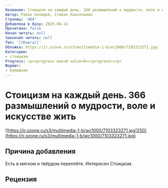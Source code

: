 ```yaml
---
Название: Стоицизм на каждый день. 366 размышлений о мудрости, воле и искусстве жить
Автор: Райан Холидей, Стивен Хансельман
Страниц: '464'
Добавлена в базу: 2025-04-14
Прочитана: false
Начал читать: null
Закончил читать: null
Тип: '[[Книга]]'
Обложка: https://ir.ozone.ru/s3/multimedia-1-b/wc1000/7103323271.jpg
Категории:
- стоицизм
Progress: <p><progress max=0 value=0></progress></p>
Формат:
- бумажная
---
```

# Стоицизм на каждый день. 366 размышлений о мудрости, воле и искусстве жить

![https://ir.ozone.ru/s3/multimedia-1-b/wc1000/7103323271.jpg|250](https://ir.ozone.ru/s3/multimedia-1-b/wc1000/7103323271.jpg)

## Причина добавления

Есть в мягком и твёрдом переплёте. Интересен Стоицизм.

## Рецензия